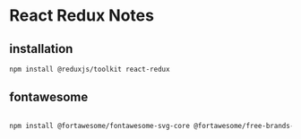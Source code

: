 # React Redux Notes

## installation

```sh
npm install @reduxjs/toolkit react-redux
```

## fontawesome

```sh

npm install @fortawesome/fontawesome-svg-core @fortawesome/free-brands-svg-icons @fortawesome/free-solid-svg-icons @fortawesome/react-fontawesome


```
